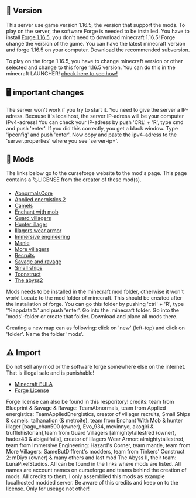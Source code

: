## 🚩 Version
This server use game version 1.16.5, the version that support the mods. To play on the server, the software Forge is needed to be installed.
You have to install [Forge 1.16.5](https://files.minecraftforge.net/net/minecraftforge/forge/index_1.16.5.html), you don't need to download minecraft 1.16.5! Forge change the version of the game. You can have the latest minecraft version and forge 1.16.5 on your computer.
Download the recommended subversion.

To play on the forge 1.16.5, you have to change minecraft version or other selected and change to this forge 1.16.5 version. 
You can do this in the minecraft LAUNCHER! [check here to see how!](https://i0.wp.com/www.alphr.com/wp-content/uploads/2021/03/Minecraft-Launcher-3_11_2021-5_13_16-PM.png?resize=690%2C409&ssl=1)


## 🖥 important changes
The server won't work if you try to start it. You need to give the server a IP-adress. Because it's localhost, the server IP-adress will be your computer IPv4-adress!
You can check your IP-adress by push 'CRL' + 'R', type cmd and push 'enter'. If you did this correctly, you get a black window. Type 'ipconfig' and push 'enter'. 
Now copy and paste the ipv4-adress to the 'server.properties' where you see 'server-ip='.

## 📂 Mods
The links below go to the curseforge website to the mod's page. This page contains a 🏷LICENSE from the creator of these mod(s).

- [AbnormalsCore](https://www.curseforge.com/minecraft/mc-mods/blueprint)
- [Applied energistics 2](https://www.curseforge.com/minecraft/mc-mods/applied-energistics-2)
- [Camels](https://www.curseforge.com/minecraft/mc-mods/camels)
- [Enchant with mob](https://www.curseforge.com/minecraft/mc-mods/enchant-with-mob)
- [Guard villagers](https://www.curseforge.com/minecraft/mc-mods/guard-villagers)
- [Hunter illager](https://www.curseforge.com/minecraft/mc-mods/hunterillager)
- [Illagers wear armor](https://www.curseforge.com/minecraft/mc-mods/illagers-wear-armor)
- [Immersive engineering](https://www.curseforge.com/minecraft/mc-mods/immersive-engineering)
- [Manle](https://www.curseforge.com/minecraft/mc-mods/mantle)
- [More villagers](https://www.curseforge.com/minecraft/mc-mods/more-villagers)
- [Recruits](https://www.curseforge.com/minecraft/mc-mods/recruits)
- [Savage and ravage](https://www.curseforge.com/minecraft/mc-mods/savage-and-ravage)
- [Small ships](https://www.curseforge.com/minecraft/mc-mods/small-ships)
- [Tconstruct](https://www.curseforge.com/minecraft/mc-mods/tinkers-construct)
- [The abyss2](https://www.curseforge.com/minecraft/mc-mods/the-abyss-chapter-ii)

Mods needs to be installed in the minecraft mod folder, otherwise it won't work!
Locate to the mod folder of minecraft. This should be created after the installation of forge. You can go this folder by pushing 'ctrl' + 'R', type '%appdata%' and push 'enter'. Go into the .minecraft folder. Go into the 'mods'-folder or create that folder. Download and place all mods there.

Creating a new map can as following: click on 'new' (left-top) and click on 'folder'. Name the folder 'mods'.


## ⚠️ Import
Do not sell any mod or the software forge somewhere else on the internet. That is illegal sale and is punishable!

- [Minecraft EULA](https://www.minecraft.net/en-us/eula)
- [Forge License](https://github.com/digitalbazaar/forge/blob/main/LICENSE)

Forge license can also be found in this resporitory!
credits: team from Blueprint & Savage & Ravage: TeamAbnormals, team from Applied energistics: TeamAppliedEnergistics, creator of villager recruits, Small Ships & camels: talhanation (& metroite), team from Enchant With Mob & hunter illager
[bagu_chan500 (owner), Evo_934, 
mcvinnyq, akogiri & trufflehistorian],team from Guard Villagers [almightytallestred (owner), hadez43 & abigailfails], creator of Illagers Wear Armor: almightytallestred, team from Immersive Engineering: Hazard's Corner, team mantle, team from More Villagers: SameButDiffrent's modders, team from Tinkers' Construct 2: mDiyo (owner) & many others and last mod The Abyss II, their team: LunaPixelStudios.
All can be found in the links where mods are listed. All names are account names on curseforge and teams behind the creation of mods. All credits to them, I only assemblied this mods as example localhosted modded server. Be aware of this credits and keep on to the license. Only for useage not other!
